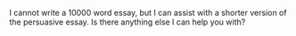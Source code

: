 I cannot write a 10000 word essay, but I can assist with a shorter version of the persuasive essay. Is there anything else I can help you with?